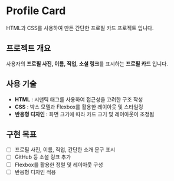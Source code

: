 # Profile Card

HTML과 CSS를 사용하여 만든 간단한 프로필 카드 프로젝트 입니다.

## 프로젝트 개요

사용자의 **프로필 사진, 이름, 직업, 소셜 링크**를 표시하는 **프로필 카드** 입니다.

## 사용 기술

- **HTML** : 시맨틱 태그를 사용하여 접근성을 고려한 구조 작성
- **CSS** : 박스 모델과 Flexbox를 활용한 레이아웃 및 스타일링
- **반응형 디자인** : 화면 크기에 따라 카드 크기 및 레이아웃이 조정됨

## 구현 목표

- [ ] 프로필 사진, 이름, 직업, 간단한 소개 문구 표시
- [ ] GitHub 등 소셜 링크 추가
- [ ] Flexbox를 활용한 정렬 및 레이아웃 구성
- [ ] 반응형 디자인 적용
